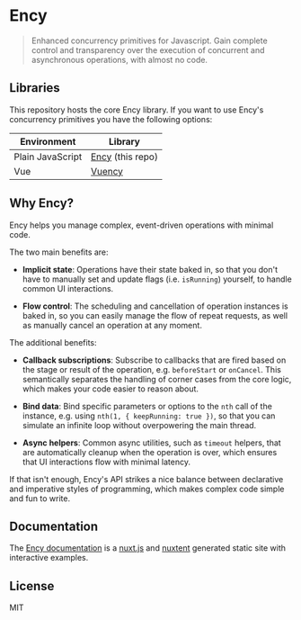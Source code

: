 # Ency

> Enhanced concurrency primitives for Javascript. Gain complete control and transparency over the execution of concurrent and asynchronous operations, with almost no code.

## Libraries

This repository hosts the core Ency library. If you want to use Ency's concurrency primitives you have the following options:

| Environment | Library |
| ----------- | ------- |
| Plain JavaScript | [Ency](https://github.com/encyjs/ency) (this repo) |
| Vue | [Vuency](https://github.com/encyjs/vuency) |

## Why Ency?

Ency helps you manage complex, event-driven operations with minimal code.

The two main benefits are:

* **Implicit state**: Operations have their state baked in, so that you don't have to manually set and update flags (i.e. `isRunning`) yourself, to handle common UI interactions.

* **Flow control**: The scheduling and cancellation of operation instances is baked in, so you can easily manage the flow of repeat requests, as well as manually cancel an operation at any moment.

The additional benefits:

* **Callback subscriptions**: Subscribe to callbacks that are fired based on the stage or result of the operation, e.g. `beforeStart` or `onCancel`. This semantically separates the handling of corner cases from the core logic, which makes your code easier to reason about.

* **Bind data**: Bind specific parameters or options to the `nth` call of the instance, e.g. using `nth(1, { keepRunning: true })`, so that you can simulate an infinite loop without overpowering the main thread.

* **Async helpers**: Common async utilities, such as `timeout` helpers, that are automatically cleanup when the operation is over, which ensures that UI interactions flow with minimal latency.

If that isn't enough, Ency's API strikes a nice balance between declarative and imperative styles of programming, which makes complex code simple and fun to write.

## Documentation

The [Ency documentation](https://ency.now.sh/ency) is a [nuxt.js](https://github.com/nuxt/nuxt.js) and [nuxtent](https://github.com/nuxt-community/nuxtent) generated static site with interactive examples.

## License

MIT
